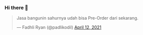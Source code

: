 ### Hi there 👋

<blockquote class="twitter-tweet"><p lang="in" dir="ltr">Jasa bangunin sahurnya udah bisa Pre-Order dari sekarang.</p>&mdash; Fadhli Ryan (@padlikodil) <a href="https://twitter.com/padlikodil/status/1381484766357118976?ref_src=twsrc%5Etfw">April 12, 2021</a></blockquote> <script async

